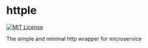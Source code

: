 # httple

[![MIT License](http://img.shields.io/badge/license-MIT-blue.svg?style=flat)](LICENSE)

The simple and minimal http wrapper for microservice
